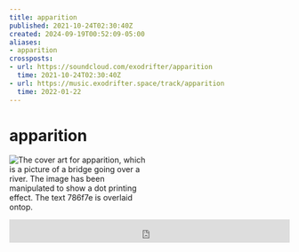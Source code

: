 ```yaml
---
title: apparition
published: 2021-10-24T02:30:40Z
created: 2024-09-19T00:52:09-05:00
aliases:
- apparition
crossposts:
- url: https://soundcloud.com/exodrifter/apparition
  time: 2021-10-24T02:30:40Z
- url: https://music.exodrifter.space/track/apparition
  time: 2022-01-22
---
```


# apparition

<div style="width: 50%;">

![The cover art for apparition, which is a picture of a bridge going over a river. The image has been manipulated to show a dot printing effect. The text 786f7e is overlaid ontop.](apparition.png)

</div>

<iframe style="border: 0; width: 100%; max-width: 700px; height: 42px;" src="https://bandcamp.com/EmbeddedPlayer/album=913044657/size=small/bgcol=333333/linkcol=0f91ff/track=1691651078/transparent=true/" seamless><a href="https://music.exodrifter.space/album/cascade">cascade by exodrifter</a></iframe>
